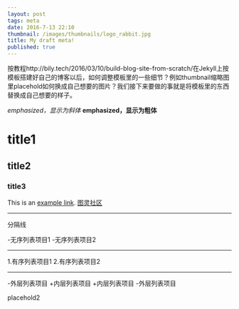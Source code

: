 ```yaml
---
layout: post
tags: meta
date: 2016-7-13 22:10
thumbnail: /images/thumbnails/logo_rabbit.jpg 
title: My draft meta!
published: true
---
```


按教程http://bily.tech/2016/03/10/build-blog-site-from-scratch/在Jekyll上按模板搭建好自己的博客以后，如何调整模板里的一些细节？例如thumbnail缩略图里placehold如何换成自己想要的图片？我们接下来要做的事就是将模板里的东西替换成自己想要的样子。

*emphasized，显示为斜体*
**emphasized，显示为粗体**
# title1 
## title2
### title3
This is an [example link](http://example.com/ "With a Title").
[图灵社区](http://www.ituring.com.cn)

---
分隔线

-无序列表项目1
-无序列表项目2


---
1.有序列表项目1
2.有序列表项目2

---
-外层列表项目
	+内层列表项目
	+内层列表项目
-外层列表项目

<!--more-->

placehold2